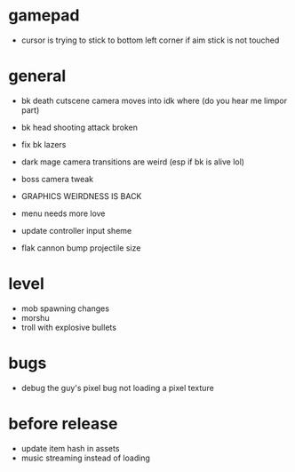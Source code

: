 # gamepad
* cursor is trying to stick to bottom left corner if aim stick is not touched

# general
* bk death cutscene camera moves into idk where (do you hear me limpor part)
* bk head shooting attack broken
* fix bk lazers
* dark mage camera transitions are weird (esp if bk is alive lol)
* boss camera tweak

* GRAPHICS WEIRDNESS IS BACK
* menu needs more love
* update controller input sheme
* flak cannon bump projectile size

# level
* mob spawning changes
* morshu
* troll with explosive bullets

# bugs
* debug the guy's pixel bug not loading a pixel texture

# before release
* update item hash in assets
* music streaming instead of loading